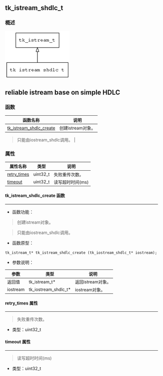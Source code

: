 ## tk\_istream\_shdlc\_t
### 概述
![image](images/tk_istream_shdlc_t_0.png)

reliable istream base on simple HDLC
----------------------------------
### 函数
<p id="tk_istream_shdlc_t_methods">

| 函数名称 | 说明 | 
| -------- | ------------ | 
| <a href="#tk_istream_shdlc_t_tk_istream_shdlc_create">tk\_istream\_shdlc\_create</a> | 创建istream对象。

> 只能由iostream_shdlc调用。 |
### 属性
<p id="tk_istream_shdlc_t_properties">

| 属性名称 | 类型 | 说明 | 
| -------- | ----- | ------------ | 
| <a href="#tk_istream_shdlc_t_retry_times">retry\_times</a> | uint32\_t | 失败重传次数。 |
| <a href="#tk_istream_shdlc_t_timeout">timeout</a> | uint32\_t | 读写超时时间(ms) |
#### tk\_istream\_shdlc\_create 函数
-----------------------

* 函数功能：

> <p id="tk_istream_shdlc_t_tk_istream_shdlc_create">创建istream对象。

> 只能由iostream_shdlc调用。

* 函数原型：

```
tk_istream_t* tk_istream_shdlc_create (tk_iostream_shdlc_t* iostream);
```

* 参数说明：

| 参数 | 类型 | 说明 |
| -------- | ----- | --------- |
| 返回值 | tk\_istream\_t* | 返回istream对象。 |
| iostream | tk\_iostream\_shdlc\_t* | iostream对象。 |
#### retry\_times 属性
-----------------------
> <p id="tk_istream_shdlc_t_retry_times">失败重传次数。

* 类型：uint32\_t

#### timeout 属性
-----------------------
> <p id="tk_istream_shdlc_t_timeout">读写超时时间(ms)

* 类型：uint32\_t

